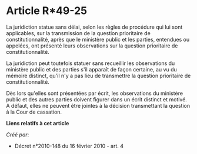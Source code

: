 # Article R*49-25

La juridiction statue sans délai, selon les règles de procédure qui lui sont applicables, sur la transmission de la question
prioritaire de constitutionnalité, après que le ministère public et les parties, entendues ou appelées, ont présenté leurs
observations sur la question prioritaire de constitutionnalité. 

La juridiction peut toutefois statuer sans recueillir les observations du ministère public et des parties s'il apparaît de
façon certaine, au vu du mémoire distinct, qu'il n'y a pas lieu de transmettre la question prioritaire de
constitutionnalité. 

Dès lors qu'elles sont présentées par écrit, les observations du ministère public et des autres parties doivent figurer dans
un écrit distinct et motivé. A défaut, elles ne peuvent être jointes à la décision transmettant la question à la Cour de
cassation.

**Liens relatifs à cet article**

_Créé par_:

  - Décret n°2010-148 du 16 février 2010 - art. 4
